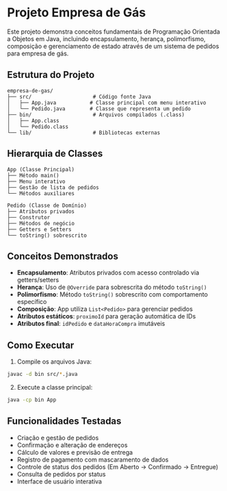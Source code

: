 # Projeto Empresa de Gás

Este projeto demonstra conceitos fundamentais de Programação Orientada a Objetos em Java, incluindo encapsulamento, herança, polimorfismo, composição e gerenciamento de estado através de um sistema de pedidos para empresa de gás.

## Estrutura do Projeto

```
empresa-de-gas/
├── src/                    # Código fonte Java
│   ├── App.java           # Classe principal com menu interativo
│   └── Pedido.java        # Classe que representa um pedido
├── bin/                    # Arquivos compilados (.class)
│   ├── App.class
│   └── Pedido.class
└── lib/                    # Bibliotecas externas
```

## Hierarquia de Classes

```
App (Classe Principal)
├── Método main()
├── Menu interativo
├── Gestão de lista de pedidos
└── Métodos auxiliares

Pedido (Classe de Domínio)
├── Atributos privados
├── Construtor
├── Métodos de negócio
├── Getters e Setters
└── toString() sobrescrito
```

## Conceitos Demonstrados

- **Encapsulamento**: Atributos privados com acesso controlado via getters/setters
- **Herança**: Uso de `@Override` para sobrescrita do método `toString()`
- **Polimorfismo**: Método `toString()` sobrescrito com comportamento específico
- **Composição**: App utiliza `List<Pedido>` para gerenciar pedidos
- **Atributos estáticos**: `proximoId` para geração automática de IDs
- **Atributos final**: `idPedido` e `dataHoraCompra` imutáveis

## Como Executar

1. Compile os arquivos Java:
```bash
javac -d bin src/*.java
```

2. Execute a classe principal:
```bash
java -cp bin App
```

## Funcionalidades Testadas

- Criação e gestão de pedidos
- Confirmação e alteração de endereços
- Cálculo de valores e previsão de entrega
- Registro de pagamento com mascaramento de dados
- Controle de status dos pedidos (Em Aberto → Confirmado → Entregue)
- Consulta de pedidos por status
- Interface de usuário interativa
